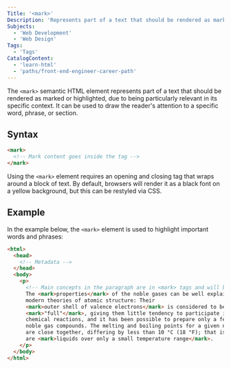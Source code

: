 ```yaml
---
Title: '<mark>'
Description: 'Represents part of a text that should be rendered as marked or highlighted.'
Subjects:
  - 'Web Development'
  - 'Web Design'
Tags:
  - 'Tags'
CatalogContent:
  - 'learn-html'
  - 'paths/front-end-engineer-career-path'
---
```


The `<mark>` semantic HTML element represents part of a text that should be rendered as marked or highlighted, due to being particularly relevant in its specific context. It can be used to draw the reader's attention to a specific word, phrase, or section.

## Syntax

```html
<mark>
  <!-- Mark content goes inside the tag -->
</mark>
```

Using the `<mark>` element requires an opening and closing tag that wraps around a block of text. By default, browsers will render it as a black font on a yellow background, but this can be restyled via CSS.

## Example

In the example below, the `<mark>` element is used to highlight important words and phrases:

```html
<html>
  <head>
    <!-- Metadata -->
  </head>
  <body>
    <p>
      <!-- Main concepts in the paragraph are in <mark> tags and will be highlighted -->
      The <mark>properties</mark> of the noble gases can be well explained by
      modern theories of atomic structure: Their
      <mark>outer shell of valence electrons</mark> is considered to be
      <mark>"full"</mark>, giving them little tendency to participate in
      chemical reactions, and it has been possible to prepare only a few hundred
      noble gas compounds. The melting and boiling points for a given noble gas
      are close together, differing by less than 10 °C (18 °F); that is, they
      are <mark>liquids over only a small temperature range</mark>.
    </p>
  </body>
</html>
```
